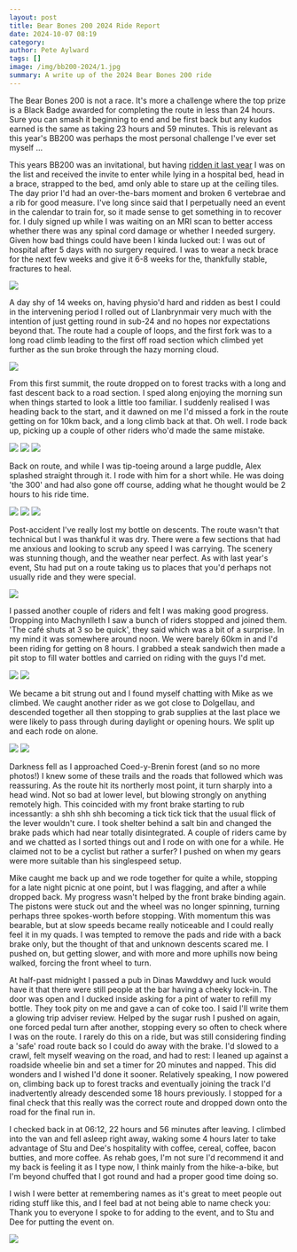 ```yaml
---
layout: post
title: Bear Bones 200 2024 Ride Report
date: 2024-10-07 08:19
category: 
author: Pete Aylward
tags: []
image: /img/bb200-2024/1.jpg
summary: A write up of the 2024 Bear Bones 200 ride
---
```


The Bear Bones 200 is not a race. It's more a challenge where the top prize is a Black Badge awarded for completing the route in less than 24 hours. Sure you can smash it beginning to end and be first back but any kudos earned is the same as taking 23 hours and 59 minutes. This is relevant as this year's BB200 was perhaps the most personal challenge I've ever set myself … 

This years BB200 was an invitational, but having <a href="http://cycling.hypertelia.com/bb-200-2023">ridden it last year</a> I was on the list and received the invite to enter  while lying in a hospital bed, head in a brace, strapped to the bed, amd only able to stare up at the ceiling tiles. The day prior I'd had an over-the-bars moment and broken 6 vertebrae and a rib for good measure. I've long since said that I perpetually need an event in the calendar to train for, so it made sense to get something in to recover for. I duly signed up while I was waiting on an MRI scan to better access whether there was any spinal cord damage or whether I needed surgery. Given how bad things could have been I kinda lucked out: I was out of hospital after 5 days with no surgery required. I was to wear a neck brace for the next few weeks and give it 6-8 weeks for the, thankfully stable, fractures to heal. 

![](/img/bb200-2024/1.jpg)

A day shy of 14 weeks on, having physio'd hard and ridden as best I could in the intervening period I rolled out of Llanbrynmair very much with the intention of just getting round in sub-24 and no hopes nor expectations beyond that. The route had a couple of loops, and the first fork was to a long road climb leading to the first off road section which climbed yet further as the sun broke through the hazy morning cloud.

![](/img/bb200-2024/2.jpg)

From this first summit, the route dropped on to forest tracks with a long and fast descent back to a road section. I sped along enjoying the morning sun when things started to look a little too familiar. I suddenly realised I was heading back to the start, and it dawned on me I'd missed a fork in the route getting on for 10km back, and a long climb back at that. Oh well. I rode back up, picking up a couple of other riders who'd made the same mistake. 

![](/img/bb200-2024/3.jpg)
![](/img/bb200-2024/4.jpg)
![](/img/bb200-2024/5.jpg)

Back on route, and while I was tip-toeing around a large puddle, Alex splashed straight through it. I rode with him for a short while. He was doing 'the 300' and had also gone off course, adding what he thought would be 2 hours to his ride time.


![](/img/bb200-2024/6.jpg)
![](/img/bb200-2024/7.jpg)
![](/img/bb200-2024/8.jpg)

Post-accident I've really lost my bottle on descents. The route wasn't that technical but I was thankful it was dry. There were a few sections that had me anxious and looking to scrub any speed I was carrying. The scenery was stunning though, and the weather near perfect. As with last year's event, Stu had put on a route taking us to places that you'd perhaps not usually ride and they were special.


![](/img/bb200-2024/9.jpg)

I passed another couple of riders and felt I was making good progress. Dropping into Machynlleth I saw a bunch of riders stopped and joined them. 'The café shuts at 3 so be quick', they said which was a bit of a surprise. In my mind it was somewhere around noon. We were barely 60km in and I'd been riding for getting on 8 hours. I grabbed a steak sandwich then made a pit stop to fill water bottles and carried on riding with the guys I'd met. 

![](/img/bb200-2024/10.jpg)
![](/img/bb200-2024/11.jpg)

We became a bit strung out and I found myself chatting with Mike as we climbed. We caught another rider as we got close to Dolgellau, and descended together all then stopping to grab supplies at the last place we were likely to pass through during daylight or opening hours. We split up and each rode on alone.

![](/img/bb200-2024/12.jpg)
![](/img/bb200-2024/13.jpg)

Darkness fell as I approached Coed-y-Brenin forest (and so no more photos!) I knew some of these trails and the roads that followed which was reassuring. As the route hit its northerly most point, it turn sharply into a head wind. Not so bad at lower level, but blowing strongly on anything remotely high. This coincided with my front brake starting to rub incessantly: a shh shh shh becoming a tick tick tick that the usual flick of the lever wouldn't cure. I took shelter behind a salt bin and changed the brake pads which had near totally disintegrated. A couple of riders came by and we chatted as I sorted things out and I rode on with one for a while. He claimed not to be a cyclist but rather a surfer? I pushed on when my gears were more suitable than his singlespeed setup.

Mike caught me back up and we rode together for quite a while, stopping for a late night picnic at one point, but I was flagging, and after a while dropped back. My progress wasn't helped by the front brake binding again. The pistons were stuck out and the wheel was no longer spinning, turning perhaps three spokes-worth before stopping. With momentum this was bearable, but at slow speeds became really noticeable and I could really feel it in my quads. I was tempted to remove the pads and ride with a back brake only, but the thought of that and unknown descents scared me. I pushed on, but getting slower, and with more and more uphills now being walked, forcing the front wheel to turn.

At half-past midnight I passed a pub in Dinas Mawddwy and luck would have it that there were still people at the bar having a cheeky lock-in. The door was open and I ducked inside asking for a pint of water to refill my bottle. They took pity on me and gave a can of coke too. I said I'll write them a glowing trip adviser review. Helped by the sugar rush I pushed on again, one forced pedal turn after another, stopping every so often to check where I was on the route. I rarely do this on a ride, but was still considering finding a 'safe' road route back so I could do away with the brake. I'd slowed to a crawl, felt myself weaving on the road, and had to rest: I leaned up against a roadside wheelie bin and set a timer for 20 minutes and napped. This did wonders and I wished I'd done it sooner. Relatively speaking, I now powered on, climbing back up to forest tracks and eventually joining the track I'd inadvertently already descended some 18 hours previously. I stopped for a final check that this really was the correct route and dropped down onto the road for the final run in.

I checked back in at 06:12, 22 hours and 56 minutes after leaving. I climbed into the van and fell asleep right away, waking some 4 hours later to take advantage of Stu and Dee's hospitality with coffee, cereal, coffee, bacon butties, and more coffee. As rehab goes, I'm not sure I'd recommend it and my back is feeling it as I type now, I think mainly from the hike-a-bike, but I'm beyond chuffed that I got round and had a proper good time doing so.

I wish I were better at remembering names as it's great to meet people out riding stuff like this, and I feel bad at not being able to name check you: Thank you to everyone I spoke to for adding to the event, and to Stu and Dee for putting the event on.

![](/img/bb200-2024/14.jpg)

<div class="strava-embed-placeholder" data-embed-type="activity" data-embed-id="12591086093" data-style="standard"></div><script src="https://strava-embeds.com/embed.js"></script>
